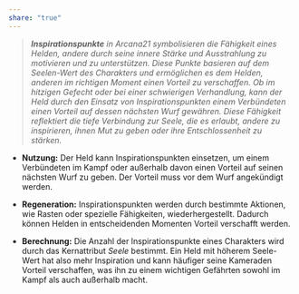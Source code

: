 ```yaml
---
share: "true"
---
```

> ***Inspirationspunkte** in Arcana21 symbolisieren die Fähigkeit eines Helden, andere durch seine innere Stärke und Ausstrahlung zu motivieren und zu unterstützen. Diese Punkte basieren auf dem _Seelen_-Wert des Charakters und ermöglichen es dem Helden, anderen im richtigen Moment einen Vorteil zu verschaffen. Ob im hitzigen Gefecht oder bei einer schwierigen Verhandlung, kann der Held durch den Einsatz von Inspirationspunkten einem Verbündeten einen Vorteil auf dessen nächsten Wurf gewähren. Diese Fähigkeit reflektiert die tiefe Verbindung zur Seele, die es erlaubt, andere zu inspirieren, ihnen Mut zu geben oder ihre Entschlossenheit zu stärken.*  
  
- **Nutzung:** Der Held kann Inspirationspunkten einsetzen, um einem Verbündeten im Kampf oder außerhalb davon einen Vorteil auf seinen nächsten Wurf zu geben. Der Vorteil muss vor dem Wurf angekündigt werden.  
      
- **Regeneration:** Inspirationspunkten werden durch bestimmte Aktionen, wie Rasten oder spezielle Fähigkeiten, wiederhergestellt. Dadurch können Helden in entscheidenden Momenten Vorteil verschafft werden.  
      
- **Berechnung:** Die Anzahl der Inspirationspunkte eines Charakters wird durch das Kernattribut _Seele_ bestimmt. Ein Held mit höherem Seele-Wert hat also mehr Inspiration und kann häufiger seine Kameraden Vorteil verschaffen, was ihn zu einem wichtigen Gefährten sowohl im Kampf als auch außerhalb macht.